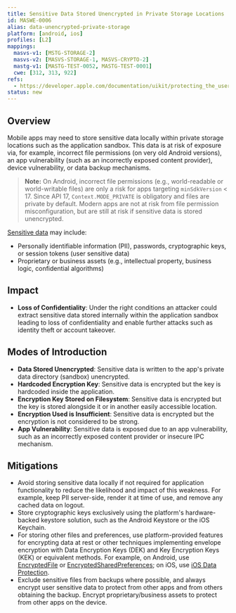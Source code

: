 ```yaml
---
title: Sensitive Data Stored Unencrypted in Private Storage Locations
id: MASWE-0006
alias: data-unencrypted-private-storage
platform: [android, ios]
profiles: [L2]
mappings:
  masvs-v1: [MSTG-STORAGE-2]
  masvs-v2: [MASVS-STORAGE-1, MASVS-CRYPTO-2]
  mastg-v1: [MASTG-TEST-0052, MASTG-TEST-0001]
  cwe: [312, 313, 922]
refs:
  - https://developer.apple.com/documentation/uikit/protecting_the_user_s_privacy/encrypting_your_app_s_files
status: new
---
```


## Overview

Mobile apps may need to store sensitive data locally within private storage locations such as the application sandbox. This data is at risk of exposure via, for example, incorrect file permissions (on very old Android versions), an app vulnerability (such as an incorrectly exposed content provider), device vulnerability, or data backup mechanisms.

> **Note:** On Android, incorrect file permissions (e.g., world-readable or world-writable files) are only a risk for apps targeting `minSdkVersion` < 17. Since API 17, `Context.MODE_PRIVATE` is obligatory and files are private by default. Modern apps are not at risk from file permission misconfiguration, but are still at risk if sensitive data is stored unencrypted.

[Sensitive data](../../Document/0x04b-Mobile-App-Security-Testing.md#identifying-sensitive-data "Sensitive Data") may include:
- Personally identifiable information (PII), passwords, cryptographic keys, or session tokens (user sensitive data)
- Proprietary or business assets (e.g., intellectual property, business logic, confidential algorithms)

## Impact

- **Loss of Confidentiality**: Under the right conditions an attacker could extract sensitive data stored internally within the application sandbox leading to loss of confidentiality and enable further attacks such as identity theft or account takeover.

## Modes of Introduction

- **Data Stored Unencrypted**: Sensitive data is written to the app's private data directory (sandbox) unencrypted.
- **Hardcoded Encryption Key**: Sensitive data is encrypted but the key is hardcoded inside the application.
- **Encryption Key Stored on Filesystem**: Sensitive data is encrypted but the key is stored alongside it or in another easily accessible location.
- **Encryption Used is Insufficient**: Sensitive data is encrypted but the encryption is not considered to be strong.
- **App Vulnerability**: Sensitive data is exposed due to an app vulnerability, such as an incorrectly exposed content provider or insecure IPC mechanism.

## Mitigations

- Avoid storing sensitive data locally if not required for application functionality to reduce the likelihood and impact of this weakness. For example, keep PII server-side, render it at time of use, and remove any cached data on logout.
- Store cryptographic keys exclusively using the platform's hardware-backed keystore solution, such as the Android Keystore or the iOS Keychain.
- For storing other files and preferences, use platform-provided features for encrypting data at rest or other techniques implementing envelope encryption with Data Encryption Keys (DEK) and Key Encryption Keys (KEK) or equivalent methods. For example, on Android, use [EncryptedFile](https://developer.android.com/reference/androidx/security/crypto/EncryptedFile) or [EncryptedSharedPreferences](https://developer.android.com/reference/androidx/security/crypto/EncryptedSharedPreferences); on iOS, use [iOS Data Protection](https://developer.apple.com/documentation/uikit/protecting_the_user_s_privacy/encrypting_your_app_s_files).
- Exclude sensitive files from backups where possible, and always encrypt user sensitive data to protect from other apps and from others obtaining the backup. Encrypt proprietary/business assets to protect from other apps on the device.
